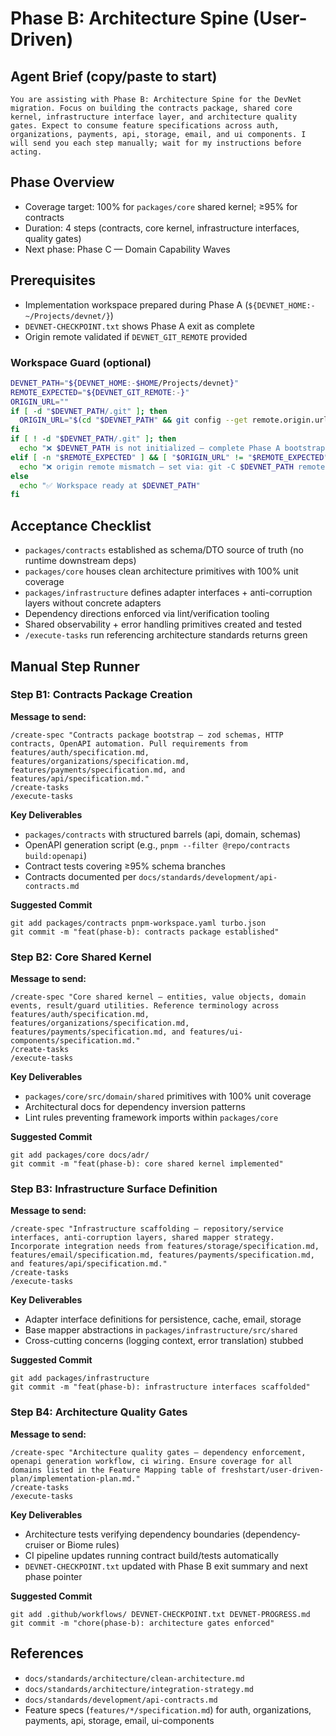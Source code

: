 # Phase B: Architecture Spine (User-Driven)

## Agent Brief (copy/paste to start)
```
You are assisting with Phase B: Architecture Spine for the DevNet migration. Focus on building the contracts package, shared core kernel, infrastructure interface layer, and architecture quality gates. Expect to consume feature specifications across auth, organizations, payments, api, storage, email, and ui components. I will send you each step manually; wait for my instructions before acting.
```

## Phase Overview
- Coverage target: 100% for `packages/core` shared kernel; ≥95% for contracts
- Duration: 4 steps (contracts, core kernel, infrastructure interfaces, quality gates)
- Next phase: Phase C — Domain Capability Waves

## Prerequisites
- Implementation workspace prepared during Phase A (`${DEVNET_HOME:-~/Projects/devnet/}`)
- `DEVNET-CHECKPOINT.txt` shows Phase A exit as complete
- Origin remote validated if `DEVNET_GIT_REMOTE` provided

### Workspace Guard (optional)
```bash
DEVNET_PATH="${DEVNET_HOME:-$HOME/Projects/devnet}"
REMOTE_EXPECTED="${DEVNET_GIT_REMOTE:-}"
ORIGIN_URL=""
if [ -d "$DEVNET_PATH/.git" ]; then
  ORIGIN_URL="$(cd "$DEVNET_PATH" && git config --get remote.origin.url 2>/dev/null)"
fi
if [ ! -d "$DEVNET_PATH/.git" ]; then
  echo "❌ $DEVNET_PATH is not initialized — complete Phase A bootstrap first"
elif [ -n "$REMOTE_EXPECTED" ] && [ "$ORIGIN_URL" != "$REMOTE_EXPECTED" ]; then
  echo "❌ origin remote mismatch — set via: git -C $DEVNET_PATH remote set-url origin $REMOTE_EXPECTED"
else
  echo "✅ Workspace ready at $DEVNET_PATH"
fi
```

## Acceptance Checklist
- `packages/contracts` established as schema/DTO source of truth (no runtime downstream deps)
- `packages/core` houses clean architecture primitives with 100% unit coverage
- `packages/infrastructure` defines adapter interfaces + anti-corruption layers without concrete adapters
- Dependency directions enforced via lint/verification tooling
- Shared observability + error handling primitives created and tested
- `/execute-tasks` run referencing architecture standards returns green

## Manual Step Runner

### Step B1: Contracts Package Creation
**Message to send:**
```
/create-spec "Contracts package bootstrap — zod schemas, HTTP contracts, OpenAPI automation. Pull requirements from features/auth/specification.md, features/organizations/specification.md, features/payments/specification.md, and features/api/specification.md."
/create-tasks
/execute-tasks
```

**Key Deliverables**
- `packages/contracts` with structured barrels (api, domain, schemas)
- OpenAPI generation script (e.g., `pnpm --filter @repo/contracts build:openapi`)
- Contract tests covering ≥95% schema branches
- Contracts documented per `docs/standards/development/api-contracts.md`

**Suggested Commit**
```
git add packages/contracts pnpm-workspace.yaml turbo.json
git commit -m "feat(phase-b): contracts package established"
```

### Step B2: Core Shared Kernel
**Message to send:**
```
/create-spec "Core shared kernel — entities, value objects, domain events, result/guard utilities. Reference terminology across features/auth/specification.md, features/organizations/specification.md, features/payments/specification.md, and features/ui-components/specification.md."
/create-tasks
/execute-tasks
```

**Key Deliverables**
- `packages/core/src/domain/shared` primitives with 100% unit coverage
- Architectural docs for dependency inversion patterns
- Lint rules preventing framework imports within `packages/core`

**Suggested Commit**
```
git add packages/core docs/adr/
git commit -m "feat(phase-b): core shared kernel implemented"
```

### Step B3: Infrastructure Surface Definition
**Message to send:**
```
/create-spec "Infrastructure scaffolding — repository/service interfaces, anti-corruption layers, shared mapper strategy. Incorporate integration needs from features/storage/specification.md, features/email/specification.md, features/payments/specification.md, and features/api/specification.md."
/create-tasks
/execute-tasks
```

**Key Deliverables**
- Adapter interface definitions for persistence, cache, email, storage
- Base mapper abstractions in `packages/infrastructure/src/shared`
- Cross-cutting concerns (logging context, error translation) stubbed

**Suggested Commit**
```
git add packages/infrastructure
git commit -m "feat(phase-b): infrastructure interfaces scaffolded"
```

### Step B4: Architecture Quality Gates
**Message to send:**
```
/create-spec "Architecture quality gates — dependency enforcement, openapi generation workflow, ci wiring. Ensure coverage for all domains listed in the Feature Mapping table of freshstart/user-driven-plan/implementation-plan.md."
/create-tasks
/execute-tasks
```

**Key Deliverables**
- Architecture tests verifying dependency boundaries (dependency-cruiser or Biome rules)
- CI pipeline updates running contract build/tests automatically
- `DEVNET-CHECKPOINT.txt` updated with Phase B exit summary and next phase pointer

**Suggested Commit**
```
git add .github/workflows/ DEVNET-CHECKPOINT.txt DEVNET-PROGRESS.md
git commit -m "chore(phase-b): architecture gates enforced"
```

## References
- `docs/standards/architecture/clean-architecture.md`
- `docs/standards/architecture/integration-strategy.md`
- `docs/standards/development/api-contracts.md`
- Feature specs (`features/*/specification.md`) for auth, organizations, payments, api, storage, email, ui-components

